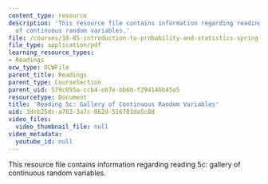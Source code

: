 ```yaml
---
content_type: resource
description: 'This resource file contains information regarding reading 5c: gallery
  of continuous random variables.'
file: /courses/18-05-introduction-to-probability-and-statistics-spring-2014/3dcb25dca7833a7c062d516701da5c8d_MIT18_05S14_Reading5c.pdf
file_type: application/pdf
learning_resource_types:
- Readings
ocw_type: OCWFile
parent_title: Readings
parent_type: CourseSection
parent_uid: 579c055a-ccb4-eb7e-bb6b-f294146b45a5
resourcetype: Document
title: 'Reading 5c: Gallery of Continuous Random Variables'
uid: 3dcb25dc-a783-3a7c-062d-516701da5c8d
video_files:
  video_thumbnail_file: null
video_metadata:
  youtube_id: null
---
```

This resource file contains information regarding reading 5c: gallery of continuous random variables.

